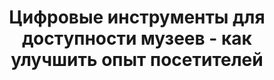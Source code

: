 ---
title: Цифровые инструменты для доступности музеев - как улучшить опыт посетителей
period: 2023-05-01
link: https://rusmuseumvrm.ru/data/events/2023/05/krugliy_stol_cifrovaya_dostupnost_muzeev/index.php
cover:
category: "talks"
meta-lang: Russian
meta-year: 2023
meta-people:
meta-publisher: Русский музей
---